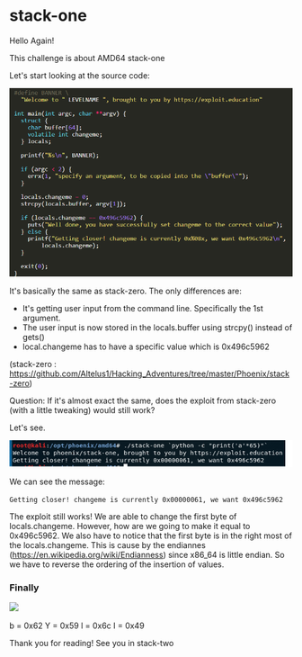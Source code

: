# stack-one

Hello Again!

This challenge is about AMD64 stack-one

Let's start looking at the source code:

![](https://raw.githubusercontent.com/Altelus1/Hacking_Adventures/master/Phoenix/stack-one/images/1.png)

It's basically the same as stack-zero. The only differences are:
- It's getting user input from the command line. Specifically the 1st argument.
- The user input is now stored in the locals.buffer using strcpy() instead of gets()
- local.changeme has to have a specific value which is 0x496c5962

(stack-zero : https://github.com/Altelus1/Hacking_Adventures/tree/master/Phoenix/stack-zero)

Question:
If it's almost exact the same, does the exploit from stack-zero (with a little tweaking) would still work?

Let's see.

![](https://raw.githubusercontent.com/Altelus1/Hacking_Adventures/master/Phoenix/stack-one/images/2.png)

We can see the message:

```Getting closer! changeme is currently 0x00000061, we want 0x496c5962```

The exploit still works! We are able to change the first byte
of locals.changeme. However, how are we going to make it equal
to 0x496c5962. We also have to notice that the first byte
is in the right most of the locals.changeme. This is cause by the
endiannes (https://en.wikipedia.org/wiki/Endianness) since x86_64
is little endian. So we have to reverse the ordering of the
insertion of values.

### Finally

![](https://raw.githubusercontent.com/Altelus1/Hacking_Adventures/master/Phoenix/stack-one/images/3.png)

b = 0x62
Y = 0x59
l = 0x6c
I = 0x49

Thank you for reading!
See you in stack-two

